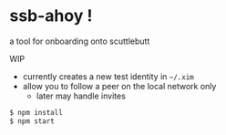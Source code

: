 # ssb-ahoy !

a tool for onboarding onto scuttlebutt

WIP
- currently creates a new test identity in `~/.xim`
- allow you to follow a peer on the local network only
  - later may handle invites

```bash
$ npm install
$ npm start
```
